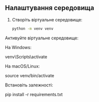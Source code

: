 ## Налаштування середовища

1. Створіть віртуальне середовище:
   ```bash
   python -m venv venv

Активуйте віртуальне середовище:

На Windows:

venv\Scripts\activate

На macOS/Linux:

source venv/bin/activate

Встановіть залежності:

pip install -r requirements.txt


